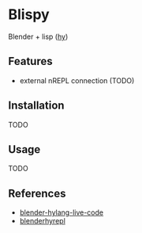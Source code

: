 # Blispy
Blender + lisp ([hy](https://github.com/hylang/hy))

## Features
* external nREPL connection (TODO)

## Installation
TODO

## Usage
TODO

## References
* [blender-hylang-live-code](https://github.com/chr15m/blender-hylang-live-code)
* [blenderhyrepl](https://github.com/nasser/blenderhyrepl)

